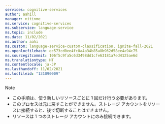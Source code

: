```yaml
---
services: cognitive-services
author: aahill
manager: nitinme
ms.service: cognitive-services
ms.subservice: language-service
ms.topic: include
ms.date: 11/02/2021
ms.author: aahi
ms.custom: language-service-custom-classification, ignite-fall-2021
ms.openlocfilehash: ec573cd0ee4fc8a4a34b85a8b962d58ee4a94c75
ms.sourcegitcommit: 106f5c9fa5c6d3498dd1cfe63181a7ed4125ae6d
ms.translationtype: HT
ms.contentlocale: ja-JP
ms.lasthandoff: 11/02/2021
ms.locfileid: "131090009"
---
```

>[!NOTE]
> * この手順は、使う新しいリソースごとに 1 回だけ行う必要があります。 
> * このプロセスは元に戻すことができません。ストレージ アカウントをリソースに接続すると、後で切断することはできません。
> * リソースは 1 つのストレージ アカウントにのみ接続できます。
